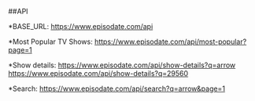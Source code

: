 ##API

*BASE_URL: https://www.episodate.com/api

*Most Popular TV Shows: https://www.episodate.com/api/most-popular?page=1

*Show details: 
 https://www.episodate.com/api/show-details?q=arrow
 https://www.episodate.com/api/show-details?q=29560   

*Search: https://www.episodate.com/api/search?q=arrow&page=1


